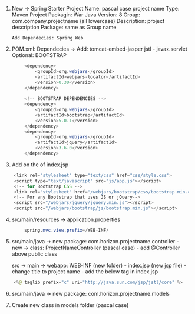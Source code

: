 1.	New -> Spring Starter Project
		Name: pascal case project name
		Type: Maven Project
		Packagin: War
		Java Version: 8
		Group: com.company.projectname (all lowercase)
		Description: project description
		Package: same as Group name

		Add Dependecies: Spring Web

2.	POM.xml:
		Dependecies -> Add:
			tomcat-embed-jasper
			jstl - javax.servlet
		Optional: BOOTSTRAP
```java
		<dependency>
			<groupId>org.webjars</groupId>
			<artifactId>webjars-locator</artifactId>
			<version>0.30</version>
		</dependency>
		
		<!-- BOOTSTRAP DEPENDENCIES -->
		<dependency>
			<groupId>org.webjars</groupId>
			<artifactId>bootstrap</artifactId>
			<version>5.0.1</version>
		</dependency>
		<dependency>
			<groupId>org.webjars</groupId>
			<artifactId>jquery</artifactId>
			<version>3.6.0</version>
		</dependency>
```

3.  Add on the <head> of index.jsp
```java
    <link rel="stylesheet" type="text/css" href="css/style.css">
	<script type="text/javascript" src="js/app.js"></script>
	<!-- for Bootstrap CSS -->
	<link rel="stylesheet" href="/webjars/bootstrap/css/bootstrap.min.css" />
	<!-- For any Bootstrap that uses JS or jQuery-->
	<script src="/webjars/jquery/jquery.min.js"></script>
	<script src="/webjars/bootstrap/js/bootstrap.min.js"></script>
```

4.	src/main/resources -> application.properties
```java
		spring.mvc.view.prefix=/WEB-INF/
```

5.	src/main/java -> new package: com.horizon.projectname.controller
		- new -> class: ProjectNameController (pascal case)
		- add @Controller above public class

	src -> main -> webapp: WEB-INF (new folder)
		- index.jsp (new jsp file)
			- change title to project name
			- add the below tag in index.jsp
```java
	<%@ taglib prefix="c" uri="http://java.sun.com/jsp/jstl/core" %>
```

6. src/main/java -> new package: com.horizon.projectname.models

7. Create new class in models folder (pascal case)